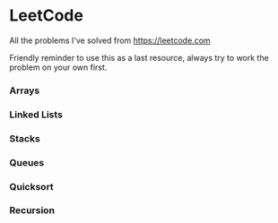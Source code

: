 # LeetCode
All the problems I've solved from https://leetcode.com

Friendly reminder to use this as a last resource, always try to work the problem on your own first.

### Arrays



### Linked Lists

### Stacks

### Queues

### Quicksort

### Recursion
